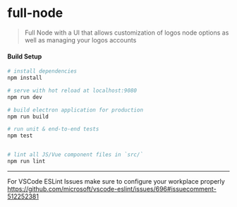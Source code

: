 # full-node

> Full Node with a UI that allows customization of logos node options as well as managing your logos accounts

#### Build Setup

``` bash
# install dependencies
npm install

# serve with hot reload at localhost:9080
npm run dev

# build electron application for production
npm run build

# run unit & end-to-end tests
npm test


# lint all JS/Vue component files in `src/`
npm run lint

```

---

For VSCode ESLint Issues make sure to configure your workplace properly https://github.com/microsoft/vscode-eslint/issues/696#issuecomment-512252381